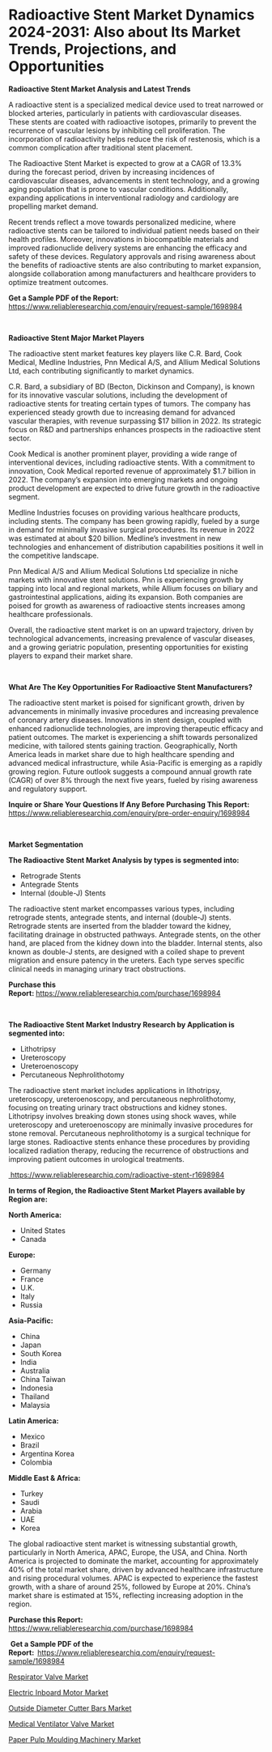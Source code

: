 <p><h1>Radioactive Stent Market Dynamics 2024-2031: Also about Its Market Trends, Projections, and Opportunities</h1></p><p><strong>Radioactive Stent Market Analysis and Latest Trends</strong></p>
<p><p>A radioactive stent is a specialized medical device used to treat narrowed or blocked arteries, particularly in patients with cardiovascular diseases. These stents are coated with radioactive isotopes, primarily to prevent the recurrence of vascular lesions by inhibiting cell proliferation. The incorporation of radioactivity helps reduce the risk of restenosis, which is a common complication after traditional stent placement.</p><p>The Radioactive Stent Market is expected to grow at a CAGR of 13.3% during the forecast period, driven by increasing incidences of cardiovascular diseases, advancements in stent technology, and a growing aging population that is prone to vascular conditions. Additionally, expanding applications in interventional radiology and cardiology are propelling market demand.</p><p>Recent trends reflect a move towards personalized medicine, where radioactive stents can be tailored to individual patient needs based on their health profiles. Moreover, innovations in biocompatible materials and improved radionuclide delivery systems are enhancing the efficacy and safety of these devices. Regulatory approvals and rising awareness about the benefits of radioactive stents are also contributing to market expansion, alongside collaboration among manufacturers and healthcare providers to optimize treatment outcomes.</p></p>
<p><strong>Get a Sample PDF of the Report:&nbsp;</strong> <a href="https://www.reliableresearchiq.com/enquiry/request-sample/1698984?utm_campaign=1744&utm_medium=2&utm_source=Github&utm_content=ia&utm_term=20102024&utm_id=radioactive-stent">https://www.reliableresearchiq.com/enquiry/request-sample/1698984</a></p>
<p>&nbsp;</p>
<p><strong>Radioactive Stent Major Market Players</strong></p>
<p><p>The radioactive stent market features key players like C.R. Bard, Cook Medical, Medline Industries, Pnn Medical A/S, and Allium Medical Solutions Ltd, each contributing significantly to market dynamics.</p><p>C.R. Bard, a subsidiary of BD (Becton, Dickinson and Company), is known for its innovative vascular solutions, including the development of radioactive stents for treating certain types of tumors. The company has experienced steady growth due to increasing demand for advanced vascular therapies, with revenue surpassing $17 billion in 2022. Its strategic focus on R&D and partnerships enhances prospects in the radioactive stent sector.</p><p>Cook Medical is another prominent player, providing a wide range of interventional devices, including radioactive stents. With a commitment to innovation, Cook Medical reported revenue of approximately $1.7 billion in 2022. The company’s expansion into emerging markets and ongoing product development are expected to drive future growth in the radioactive segment.</p><p>Medline Industries focuses on providing various healthcare products, including stents. The company has been growing rapidly, fueled by a surge in demand for minimally invasive surgical procedures. Its revenue in 2022 was estimated at about $20 billion. Medline’s investment in new technologies and enhancement of distribution capabilities positions it well in the competitive landscape.</p><p>Pnn Medical A/S and Allium Medical Solutions Ltd specialize in niche markets with innovative stent solutions. Pnn is experiencing growth by tapping into local and regional markets, while Allium focuses on biliary and gastrointestinal applications, aiding its expansion. Both companies are poised for growth as awareness of radioactive stents increases among healthcare professionals.</p><p>Overall, the radioactive stent market is on an upward trajectory, driven by technological advancements, increasing prevalence of vascular diseases, and a growing geriatric population, presenting opportunities for existing players to expand their market share.</p></p>
<p>&nbsp;</p>
<p><strong>What Are The Key Opportunities For Radioactive Stent Manufacturers?</strong></p>
<p><p>The radioactive stent market is poised for significant growth, driven by advancements in minimally invasive procedures and increasing prevalence of coronary artery diseases. Innovations in stent design, coupled with enhanced radionuclide technologies, are improving therapeutic efficacy and patient outcomes. The market is experiencing a shift towards personalized medicine, with tailored stents gaining traction. Geographically, North America leads in market share due to high healthcare spending and advanced medical infrastructure, while Asia-Pacific is emerging as a rapidly growing region. Future outlook suggests a compound annual growth rate (CAGR) of over 8% through the next five years, fueled by rising awareness and regulatory support.</p></p>
<p><strong>Inquire or Share Your Questions If Any Before Purchasing This Report:</strong> <a href="https://www.reliableresearchiq.com/enquiry/pre-order-enquiry/1698984?utm_campaign=1744&utm_medium=2&utm_source=Github&utm_content=ia&utm_term=20102024&utm_id=radioactive-stent">https://www.reliableresearchiq.com/enquiry/pre-order-enquiry/1698984</a></p>
<p>&nbsp;</p>
<p><strong>Market Segmentation</strong></p>
<p><strong>The Radioactive Stent Market Analysis by types is segmented into:</strong></p>
<p><ul><li>Retrograde Stents</li><li>Antegrade Stents</li><li>Internal (double-J) Stents</li></ul></p>
<p><p>The radioactive stent market encompasses various types, including retrograde stents, antegrade stents, and internal (double-J) stents. Retrograde stents are inserted from the bladder toward the kidney, facilitating drainage in obstructed pathways. Antegrade stents, on the other hand, are placed from the kidney down into the bladder. Internal stents, also known as double-J stents, are designed with a coiled shape to prevent migration and ensure patency in the ureters. Each type serves specific clinical needs in managing urinary tract obstructions.</p></p>
<p><strong>Purchase this Report:&nbsp;</strong><a href="https://www.reliableresearchiq.com/purchase/1698984?utm_campaign=1744&utm_medium=2&utm_source=Github&utm_content=ia&utm_term=20102024&utm_id=radioactive-stent">https://www.reliableresearchiq.com/purchase/1698984</a></p>
<p>&nbsp;</p>
<p><strong>The Radioactive Stent Market Industry Research by Application is segmented into:</strong></p>
<p><ul><li>Lithotripsy</li><li>Ureteroscopy</li><li>Ureteroenoscopy</li><li>Percutaneous Nephrolithotomy</li></ul></p>
<p><p>The radioactive stent market includes applications in lithotripsy, ureteroscopy, ureteroenoscopy, and percutaneous nephrolithotomy, focusing on treating urinary tract obstructions and kidney stones. Lithotripsy involves breaking down stones using shock waves, while ureteroscopy and ureteroenoscopy are minimally invasive procedures for stone removal. Percutaneous nephrolithotomy is a surgical technique for large stones. Radioactive stents enhance these procedures by providing localized radiation therapy, reducing the recurrence of obstructions and improving patient outcomes in urological treatments.</p></p>
<p><a href="https://www.reliableresearchiq.com/radioactive-stent-r1698984?utm_campaign=1744&utm_medium=2&utm_source=Github&utm_content=ia&utm_term=20102024&utm_id=radioactive-stent">&nbsp;https://www.reliableresearchiq.com/radioactive-stent-r1698984</a></p>
<p><strong>In terms of Region, the Radioactive Stent Market Players available by Region are:</strong></p>
<p>
    <p> <strong> North America: </strong>
        <ul>
            <li>United States</li>
            <li>Canada</li>
        </ul>
        </p> 
    <p> <strong> Europe: </strong>
        <ul>
            <li>Germany</li>
            <li>France</li>
            <li>U.K.</li>
            <li>Italy</li>
            <li>Russia</li>
        </ul>
        </p> 
    <p> <strong> Asia-Pacific: </strong>
        <ul>
            <li>China</li>
            <li>Japan</li>
            <li>South Korea</li>
            <li>India</li>
            <li>Australia</li>
            <li>China Taiwan</li>
            <li>Indonesia</li>
            <li>Thailand</li>
            <li>Malaysia</li>
        </ul>
        </p> 
    <p> <strong> Latin America: </strong>
        <ul>
            <li>Mexico</li>
            <li>Brazil</li>
            <li>Argentina Korea</li>
            <li>Colombia</li>
        </ul>
        </p> 
    <p> <strong> Middle East & Africa: </strong>
        <ul>
            <li>Turkey</li>
            <li>Saudi</li>
            <li>Arabia</li>
            <li>UAE</li>
            <li>Korea</li>
        </ul>
    </p>
    </p>
<p><p>The global radioactive stent market is witnessing substantial growth, particularly in North America, APAC, Europe, the USA, and China. North America is projected to dominate the market, accounting for approximately 40% of the total market share, driven by advanced healthcare infrastructure and rising procedural volumes. APAC is expected to experience the fastest growth, with a share of around 25%, followed by Europe at 20%. China’s market share is estimated at 15%, reflecting increasing adoption in the region.</p></p>
<p><strong>Purchase this Report: </strong><a href="https://www.reliableresearchiq.com/purchase/1698984?utm_campaign=1744&utm_medium=2&utm_source=Github&utm_content=ia&utm_term=20102024&utm_id=radioactive-stent">https://www.reliableresearchiq.com/purchase/1698984</a></p>
<p>&nbsp;<strong>Get a Sample PDF of the Report:&nbsp;&nbsp;</strong><a href="https://www.reliableresearchiq.com/enquiry/request-sample/1698984?utm_campaign=1744&utm_medium=2&utm_source=Github&utm_content=ia&utm_term=20102024&utm_id=radioactive-stent">https://www.reliableresearchiq.com/enquiry/request-sample/1698984</a></p>
<p><strong></strong></p>
<p><p><a href="https://www.linkedin.com/pulse/respirator-valve-market-growth-segmentation-regional-analysis-yiy8c?utm_campaign=1744&utm_medium=2&utm_source=Github&utm_content=ia&utm_term=20102024&utm_id=radioactive-stent">Respirator Valve Market</a></p><p><a href="https://issuu.com/reportprime-2/docs/electric-inboard-motor-market-size-_28d0e4a3df84fb?utm_campaign=1744&utm_medium=2&utm_source=Github&utm_content=ia&utm_term=20102024&utm_id=radioactive-stent">Electric Inboard Motor Market</a></p><p><a href="https://github.com/AlisaRowe24/Market-Research-Report-List-1/blob/main/outside-diameter-cutter-bars-market.md?utm_campaign=1744&utm_medium=2&utm_source=Github&utm_content=ia&utm_term=20102024&utm_id=radioactive-stent">Outside Diameter Cutter Bars Market</a></p><p><a href="https://www.linkedin.com/pulse/medical-ventilator-valve-market-trends-strategic-insights-2024-8w5sc?utm_campaign=1744&utm_medium=2&utm_source=Github&utm_content=ia&utm_term=20102024&utm_id=radioactive-stent">Medical Ventilator Valve Market</a></p><p><a href="https://issuu.com/reportprime-2/docs/paper-pulp-moulding-machinery-marke_70e6ff0a40ef7f?utm_campaign=1744&utm_medium=2&utm_source=Github&utm_content=ia&utm_term=20102024&utm_id=radioactive-stent">Paper Pulp Moulding Machinery Market</a></p></p>